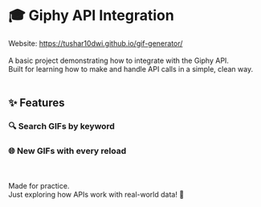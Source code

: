 <h1>🎓 Giphy API Integration</h1>

Website: https://tushar10dwi.github.io/gif-generator/ <br>
<br>
A basic project demonstrating how to integrate with the Giphy API.<br>
Built for learning how to make and handle API calls in a simple, clean way.<br>
<br>
<h2>✨ Features</h2>
<h3>🔍 Search GIFs by keyword </h3>
<h3>🌐 New GIFs with every reload</h3><br>
<br>
Made for practice.<br>
Just exploring how APIs work with real-world data! 🚀<br>
